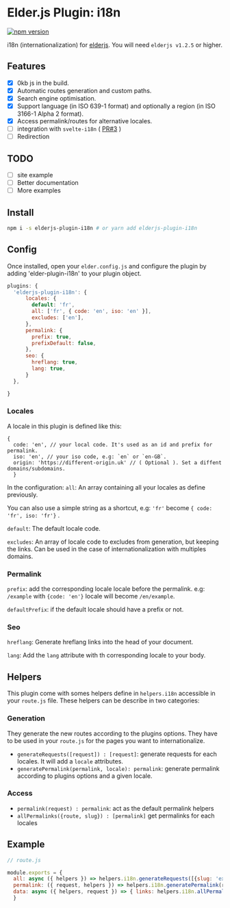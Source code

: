 # Elder.js Plugin: i18n
[![npm version](https://badge.fury.io/js/elderjs-plugin-i18n.svg)](https://badge.fury.io/js/elderjs-plugin-i18n)

i18n (internationalization) for [elderjs](https://github.com/Elderjs/elderjs/).
You will need `elderjs v1.2.5` or higher.

## Features
- [x] 0kb js in the build.
- [x] Automatic routes generation and custom paths.
- [x] Search engine optimisation.
- [x] Support language (in ISO 639-1 format) and optionally a region (in ISO 3166-1 Alpha 2 format).
- [x] Access permalink/routes for alternative locales.
- [ ] integration with `svelte-i18n` ( [PR#3](https://github.com/kiuKisas/elderjs-plugin-i18n/pull/3) )
- [ ] Redirection

## TODO
- [ ] site example
- [ ] Better documentation
- [ ] More examples

## Install

```bash
npm i -s elderjs-plugin-i18n # or yarn add elderjs-plugin-i18n
```

## Config

Once installed, open your `elder.config.js` and configure the plugin by adding 'elder-plugin-i18n' to your plugin object.

```javascript
plugins: {
  'elderjs-plugin-i18n': {
      locales: {
        default: 'fr',
        all: ['fr', { code: 'en', iso: 'en' }],
        excludes: ['en'],
      },
      permalink: {
        prefix: true,
        prefixDefault: false,
      },
      seo: {
        hreflang: true,
        lang: true,
      }
  },

}
```

### Locales
A locale in this plugin is defined like this:
```
{
  code: 'en', // your local code. It's used as an id and prefix for permalink.
  iso: 'en', // your iso code, e.g: `en` or `en-GB`.
  origin: 'https://different-origin.uk' // ( Optional ). Set a diffent domains/subdomains.
  }
```
In the configuration:
`all`: An array containing all your locales as define previously.

You can also use a simple string as a shortcut, e.g: `'fr'` become `{ code: 'fr', iso: 'fr'}` .

`default`: The default locale code.

`excludes`: An array of locale code to excludes from generation, but keeping the links. Can be used in the case of internationalization with multiples domains.

### Permalink
`prefix`: add the corresponding locale locale before the permalink. e.g: `/example` with `{code: 'en'}` locale will become `/en/example`.

`defaultPrefix`: if the default locale should have a prefix or not.

### Seo
`hreflang`: Generate hreflang links into the head of your document.

`lang`: Add the `lang` attribute with th corresponding locale to your body.

## Helpers
This plugin come with somes helpers define in `helpers.i18n` accessible in your `route.js` file. These helpers can be describe in two categories:
### Generation
They generate the new routes according to the plugins options. They have to be used in your `route.js` for the pages you want to internationalize.
- `generateRequests([request]) : [request]`: generate requests for each locales. It will add a `locale` attributes.
- `generatePermalink(permalink, locale): permalink`: generate permalink according to plugins options and a given locale.
### Access
- `permalink(request) : permalink`: act as the default permalink helpers
- `allPermalinks({route, slug}) : [permalink]` get permalinks for each locales

## Example

```javascript
// route.js

module.exports = {
  all: async ({ helpers }) => helpers.i18n.generateRequests([{slug: 'example'}]), // [{slug: 'example', locale: 'en'}, ...]
  permalink: ({ request, helpers }) => helpers.i18n.generatePermalink(request.slug, request.locale), // '/en/example'
  data: async ({ helpers, request }) => { links: helpers.i18n.allPermalinks(request), }, // [{ locale: 'en', permalink: '/en/example' }, ...]
  }
```
